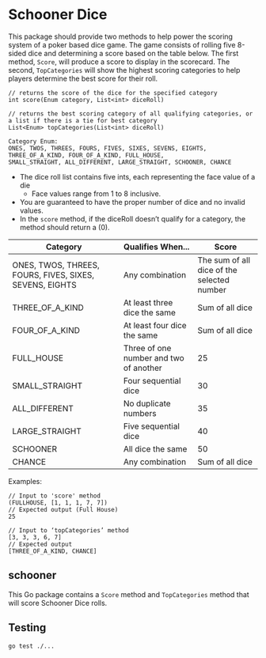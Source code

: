 # Schooner Dice

This package should provide two methods to help power the scoring system of a poker based dice game. The game consists of rolling five 8-sided dice and determining a score based on the table below. The first method, `Score`, will produce a score to display in the scorecard. The second, `TopCategories` will show the highest scoring categories to help players determine the best score for their roll.

```
// returns the score of the dice for the specified category
int score(Enum category, List<int> diceRoll)

// returns the best scoring category of all qualifying categories, or a list if there is a tie for best category
List<Enum> topCategories(List<int> diceRoll)

Category Enum:
ONES, TWOS, THREES, FOURS, FIVES, SIXES, SEVENS, EIGHTS, THREE_OF_A_KIND, FOUR_OF_A_KIND, FULL_HOUSE,
SMALL_STRAIGHT, ALL_DIFFERENT, LARGE_STRAIGHT, SCHOONER, CHANCE
```

- The dice roll list contains five ints, each representing the face value of a die
  - Face values range from 1 to 8 inclusive.
- You are guaranteed to have the proper number of dice and no invalid values.
- In the `score` method, if the diceRoll doesn’t qualify for a category, the method should return a (0).

| Category | Qualifies When... | Score |
| -------- | ----------------- | ----- |
| ONES, TWOS, THREES, FOURS, FIVES, SIXES, SEVENS, EIGHTS | Any combination | The sum of all dice of the selected number |
| THREE_OF_A_KIND | At least three dice the same | Sum of all dice |
| FOUR_OF_A_KIND | At least four dice the same | Sum of all dice |
| FULL_HOUSE | Three of one number and two of another | 25 |
| SMALL_STRAIGHT | Four sequential dice | 30 |
| ALL_DIFFERENT | No duplicate numbers | 35 |
| LARGE_STRAIGHT | Five sequential dice | 40 |
| SCHOONER | All dice the same | 50 |
| CHANCE | Any combination | Sum of all dice |

Examples:

```
// Input to 'score' method
(FULLHOUSE, [1, 1, 1, 7, 7])
// Expected output (Full House)
25

// Input to ‘topCategories’ method
[3, 3, 3, 6, 7]
// Expected output
[THREE_OF_A_KIND, CHANCE]
```

## schooner

This Go package contains a `Score` method and `TopCategories` method that will score Schooner Dice rolls.

## Testing

    go test ./...
